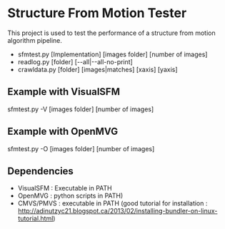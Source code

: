 Structure From Motion Tester
============================

This project is used to test the performance of a structure from motion algorithm pipeline.


- sfmtest.py [Implementation] [images folder] [number of images]
- readlog.py [folder] [--all|--all-no-print]
- crawldata.py [folder] [images|matches] [xaxis] [yaxis]

Example with VisualSFM
----------------------
sfmtest.py -V [images folder] [number of images]

Example with OpenMVG
----------------------
sfmtest.py -O [images folder] [number of images]

Dependencies
------------
- VisualSFM : Executable in PATH
- OpenMVG : python scripts in PATH)
- CMVS/PMVS : executable in PATH (good tutorial for installation : http://adinutzyc21.blogspot.ca/2013/02/installing-bundler-on-linux-tutorial.html)


